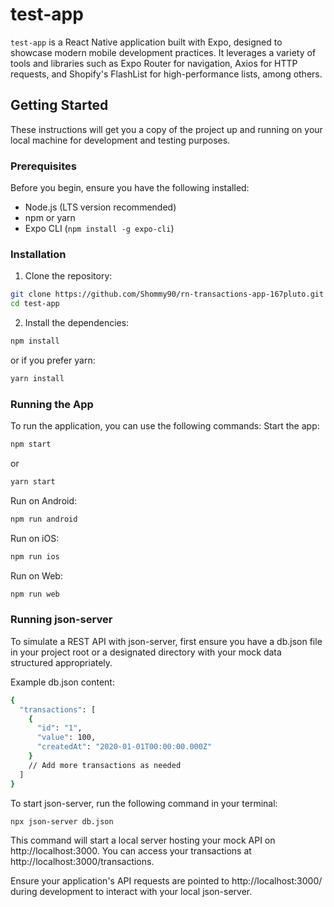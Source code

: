 # test-app

`test-app` is a React Native application built with Expo, designed to showcase modern mobile development practices. It leverages a variety of tools and libraries such as Expo Router for navigation, Axios for HTTP requests, and Shopify's FlashList for high-performance lists, among others.

## Getting Started

These instructions will get you a copy of the project up and running on your local machine for development and testing purposes.

### Prerequisites

Before you begin, ensure you have the following installed:

- Node.js (LTS version recommended)
- npm or yarn
- Expo CLI (`npm install -g expo-cli`)

### Installation

1. Clone the repository:

```bash
git clone https://github.com/Shommy90/rn-transactions-app-167pluto.git
cd test-app
```

2. Install the dependencies:

```bash
npm install
```

or if you prefer yarn:

```bash
yarn install
```

### Running the App

To run the application, you can use the following commands:
Start the app:

```bash
npm start
```

or

```bash
yarn start
```

Run on Android:

```bash
npm run android
```

Run on iOS:

```bash
npm run ios
```

Run on Web:

```bash
npm run web
```

### Running json-server

To simulate a REST API with json-server, first ensure you have a db.json file in your project root or a designated directory with your mock data structured appropriately.

Example db.json content:

```bash
{
  "transactions": [
    {
      "id": "1",
      "value": 100,
      "createdAt": "2020-01-01T00:00:00.000Z"
    }
    // Add more transactions as needed
  ]
}
```

To start json-server, run the following command in your terminal:

```bash
npx json-server db.json
```

This command will start a local server hosting your mock API on http://localhost:3000. You can access your transactions at http://localhost:3000/transactions.

Ensure your application's API requests are pointed to http://localhost:3000/ during development to interact with your local json-server.
